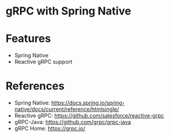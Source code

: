 gRPC with Spring Native
=======================

# Features

* Spring Native
* Reactive gRPC support

# References

* Spring Native: https://docs.spring.io/spring-native/docs/current/reference/htmlsingle/
* Reactive gRPC: https://github.com/salesforce/reactive-grpc
* gRPC-Java:  https://github.com/grpc/grpc-java
* gRPC Home: https://grpc.io/
